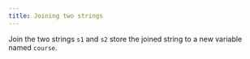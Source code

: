 ```yaml
---
title: Joining two strings
---
```


Join the two strings `s1` and `s2` store the joined string to a new variable named `course`.
